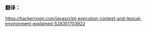 ### 翻译：
https://hackernoon.com/javascript-execution-context-and-lexical-environment-explained-528351703922
